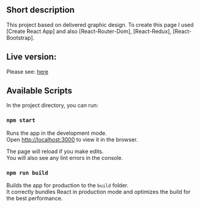 ## Short description

This project based on delivered graphic design.
To create this page I used [Create React App] and also [React-Router-Dom], [React-Redux], [React-Bootstrap].

## Live version:

Please see: [here](https://krzychu700.github.io/React-Shop#/)

## Available Scripts

In the project directory, you can run:

### `npm start`

Runs the app in the development mode.<br>
Open [http://localhost:3000](http://localhost:3000) to view it in the browser.

The page will reload if you make edits.<br>
You will also see any lint errors in the console.

### `npm run build`

Builds the app for production to the `build` folder.<br>
It correctly bundles React in production mode and optimizes the build for the best performance.
